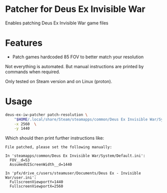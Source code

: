 # Patcher for Deus Ex Invisible War

Enables patching Deus Ex Invisible War game files

# Features

* Patch games hardcoded 85 FOV to better match your resolution

Not everything is automated. But manual instructions are printed by commands
when required.

Only tested on Steam version and on Linux (proton).

# Usage

```bash
deus-ex-iw-patcher patch-resolution \
    "$HOME/.local/share/Steam/steamapps/common/Deus Ex Invisible War/System/Engine.backup" \
    -x 2560  \
    -y 1440
```

Which should then print further instructions like:

```
File patched, please set the following manually:

In 'steamapps/common/Deus Ex Invisible War/System/Default.ini':
  FOV__d=53
  AssumedUIScreenWidth__d=1440

In 'pfx/drive_c/users/steamuser/Documents/Deus Ex - Invisible War/user.ini':
  FullscreenViewportY=1440
  FullscreenViewportX=2560
```

